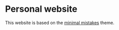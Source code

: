 # Personal website

This website is based on the [minimal mistakes](https://github.com/mmistakes/minimal-mistakes) theme.